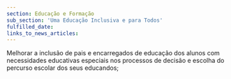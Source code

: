 ```yaml
---
section: Educação e Formação
sub_section: 'Uma Educação Inclusiva e para Todos'
fulfilled_date:
links_to_news_articles:
---
```


Melhorar a inclusão de pais e encarregados de educação dos alunos com necessidades educativas especiais nos processos de decisão e escolha do percurso escolar dos seus educandos;